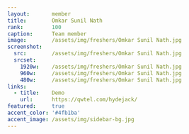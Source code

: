 ```yaml
---
layout:       member
title:        Omkar Sunil Nath
rank:         100
caption:      Team member
image:        /assets/img/freshers/Omkar Sunil Nath.jpg
screenshot:
  src:        /assets/img/freshers/Omkar Sunil Nath.jpg
  srcset:
    1920w:    /assets/img/freshers/Omkar Sunil Nath.jpg
    960w:     /assets/img/freshers/Omkar Sunil Nath.jpg
    480w:     /assets/img/freshers/Omkar Sunil Nath.jpg
links:
  - title:    Demo
    url:      https://qwtel.com/hydejack/
featured:     true
accent_color: '#4fb1ba'
accent_image: /assets/img/sidebar-bg.jpg
---
```

